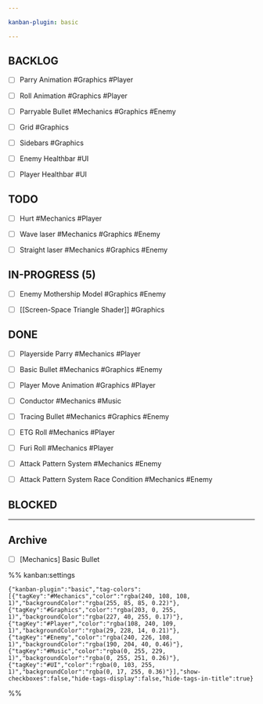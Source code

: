 ```yaml
---

kanban-plugin: basic

---
```


## BACKLOG

- [ ] Parry Animation #Graphics #Player
- [ ] Roll Animation #Graphics #Player
- [ ] Parryable Bullet #Mechanics #Graphics #Enemy
- [ ] Grid #Graphics
- [ ] Sidebars #Graphics
- [ ] Enemy Healthbar #UI
- [ ] Player Healthbar #UI


## TODO

- [ ] Hurt #Mechanics #Player
- [ ] Wave laser #Mechanics #Graphics #Enemy
- [ ] Straight laser #Mechanics #Graphics #Enemy


## IN-PROGRESS (5)

- [ ] Enemy Mothership Model #Graphics #Enemy
- [ ] [[Screen-Space Triangle Shader]] #Graphics


## DONE

- [ ] Playerside Parry #Mechanics #Player
- [ ] Basic Bullet #Mechanics #Graphics #Enemy
- [ ] Player Move Animation #Graphics #Player
- [ ] Conductor #Mechanics #Music
- [ ] Tracing Bullet #Mechanics #Graphics #Enemy
- [ ] ETG Roll #Mechanics #Player
- [ ] Furi Roll #Mechanics #Player
- [ ] Attack Pattern System #Mechanics #Enemy
- [ ] Attack Pattern System Race Condition #Mechanics #Enemy


## BLOCKED



***

## Archive

- [ ] [Mechanics] Basic Bullet

%% kanban:settings
```
{"kanban-plugin":"basic","tag-colors":[{"tagKey":"#Mechanics","color":"rgba(240, 108, 108, 1)","backgroundColor":"rgba(255, 85, 85, 0.22)"},{"tagKey":"#Graphics","color":"rgba(203, 0, 255, 1)","backgroundColor":"rgba(227, 40, 255, 0.17)"},{"tagKey":"#Player","color":"rgba(108, 240, 109, 1)","backgroundColor":"rgba(29, 228, 14, 0.21)"},{"tagKey":"#Enemy","color":"rgba(240, 226, 108, 1)","backgroundColor":"rgba(190, 204, 40, 0.46)"},{"tagKey":"#Music","color":"rgba(0, 255, 229, 1)","backgroundColor":"rgba(0, 255, 251, 0.26)"},{"tagKey":"#UI","color":"rgba(0, 103, 255, 1)","backgroundColor":"rgba(0, 17, 255, 0.36)"}],"show-checkboxes":false,"hide-tags-display":false,"hide-tags-in-title":true}
```
%%